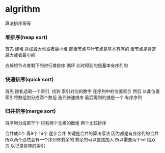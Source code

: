 # algrithm
算法排序等等

### 堆排序(heap sort)

首先  建堆
排成最大堆或者最小堆 即根节点与叶节点是基本有序的 根节点是肯定
最大或者最小的
 
去掉根节点堆剩下的进行堆排序 循坏
此时得到的是基本有序列的

### 快速排序(quick sort)

首先 随机选取一个索引, 找到 索引对应的数字 在序列中的位置索引
然后 以此位置索引将数组划分成两个数组 迭代快速排序 最后得到的就是一个
有序序列

### 归并排序(merge sort)

将序列分成若干个 只有两个元素的数组 
两个比较排序

合并成4个 再8个 16个 逐步合并 关键是合并的算法写法 
因为都是有序序列的合并
所以两个必然会有一个序列有剩余的 剩余的可以直接加入
所以需要两个int 给双方 以记录排序的索引